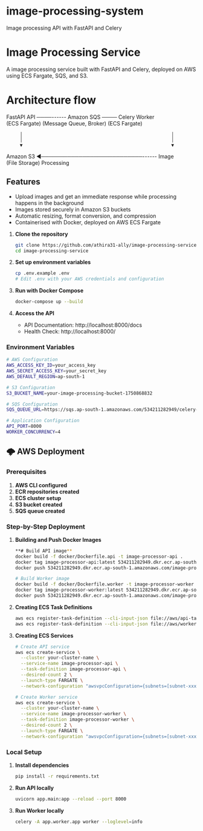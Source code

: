 # image-processing-system
Image processing API with FastAPI and Celery

# Image Processing Service
A image processing service built with FastAPI and Celery, deployed on AWS using ECS Fargate, SQS, and S3.

# Architecture flow
       
   FastAPI API   ────------   Amazon SQS               ────  Celery Worker  
   (ECS Fargate)             (Message Queue, Broker)         (ECS Fargate)  
       
         │                                                       │
         │                                                       │
         ▼                                                       ▼
                           
   Amazon S3     ◄───────────────────────────------     Image         
   (File Storage)                                      Processing    
                           
## Features

- Upload images and get an immediate response while processing happens in the background
- Images stored securely in Amazon S3 buckets
-  Automatic resizing, format conversion, and compression
-  Containerised with Docker, deployed on AWS ECS Fargate


1. **Clone the repository**
   
   ```bash
   git clone https://github.com/athira31-ally/image-processing-service.git
   cd image-processing-service
   ```

2. **Set up environment variables**
   ```bash
   cp .env.example .env
   # Edit .env with your AWS credentials and configuration
   ```

3. **Run with Docker Compose**
   ```bash
   docker-compose up --build
   ```

5. **Access the API**
   - API Documentation: http://localhost:8000/docs
   - Health Check: http://localhost:8000/



### Environment Variables

```bash
# AWS Configuration
AWS_ACCESS_KEY_ID=your_access_key
AWS_SECRET_ACCESS_KEY=your_secret_key
AWS_DEFAULT_REGION=ap-south-1

# S3 Configuration
S3_BUCKET_NAME=your-image-processing-bucket-1750868832

# SQS Configuration
SQS_QUEUE_URL=https://sqs.ap-south-1.amazonaws.com/534211282949/celery-queue

# Application Configuration
API_PORT=8000
WORKER_CONCURRENCY=4
```

## 🌩️ AWS Deployment

### Prerequisites

1. **AWS CLI configured**
2. **ECR repositories created**
3. **ECS cluster setup**
4. **S3 bucket created**
5. **SQS queue created**

### Step-by-Step Deployment

1. **Building and Push Docker Images**
   ```bash
   **# Build API image**
   docker build -f docker/Dockerfile.api -t image-processor-api .
   docker tag image-processor-api:latest 534211282949.dkr.ecr.ap-south-1.amazonaws.com/image-processor-api:latest
   docker push 534211282949.dkr.ecr.ap-south-1.amazonaws.com/image-processor-api:latest

   # Build Worker image
   docker build -f docker/Dockerfile.worker -t image-processor-worker .
   docker tag image-processor-worker:latest 534211282949.dkr.ecr.ap-south-1.amazonaws.com/image-processor-worker:latest
   docker push 534211282949.dkr.ecr.ap-south-1.amazonaws.com/image-processor-worker:latest
   ```

2. **Creating ECS Task Definitions**
   ```bash
   aws ecs register-task-definition --cli-input-json file://aws/api-task-definition.json
   aws ecs register-task-definition --cli-input-json file://aws/worker-task-definition.json
   ```

3. **Creating ECS Services**
   ```bash
   # Create API service
   aws ecs create-service \
     --cluster your-cluster-name \
     --service-name image-processor-api \
     --task-definition image-processor-api \
     --desired-count 2 \
     --launch-type FARGATE \
     --network-configuration "awsvpcConfiguration={subnets=[subnet-xxx],securityGroups=[sg-xxx],assignPublicIp=ENABLED}"

   # Create Worker service
   aws ecs create-service \
     --cluster your-cluster-name \
     --service-name image-processor-worker \
     --task-definition image-processor-worker \
     --desired-count 2 \
     --launch-type FARGATE \
     --network-configuration "awsvpcConfiguration={subnets=[subnet-xxx],securityGroups=[sg-xxx]}"
   ```

### Local Setup

1. **Install dependencies**
   ```bash
   pip install -r requirements.txt
   ```

2. **Run API locally**
   ```bash
   uvicorn app.main:app --reload --port 8000
   ```

3. **Run Worker locally**
   ```bash
   celery -A app.worker.app worker --loglevel=info
   ```



